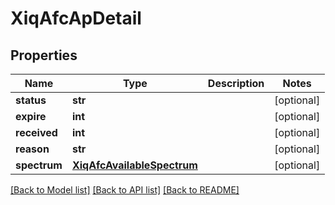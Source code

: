 # XiqAfcApDetail

## Properties
Name | Type | Description | Notes
------------ | ------------- | ------------- | -------------
**status** | **str** |  | [optional] 
**expire** | **int** |  | [optional] 
**received** | **int** |  | [optional] 
**reason** | **str** |  | [optional] 
**spectrum** | [**XiqAfcAvailableSpectrum**](XiqAfcAvailableSpectrum.md) |  | [optional] 

[[Back to Model list]](../README.md#documentation-for-models) [[Back to API list]](../README.md#documentation-for-api-endpoints) [[Back to README]](../README.md)


